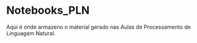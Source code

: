 # Notebooks_PLN
Aqui é onde armazeno o material gerado nas Aulas de Processamento de Linguagem Natural.
